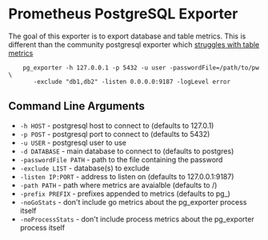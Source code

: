 # Prometheus PostgreSQL Exporter

The goal of this exporter is to export database and table metrics. This is different than the community postgresql exporter which [struggles with table metrics](https://github.com/prometheus-community/postgres_exporter/issues/296)

```
    pg_exporter -h 127.0.0.1 -p 5432 -u user -passwordFile=/path/to/pw \
       -exclude "db1,db2" -listen 0.0.0.0:9187 -logLevel error
```

## Command Line Arguments

* `-h HOST` - postgresql host to connect to (defaults to 127.0.1)
* `-p POST` - postgresql port to connect to (defaults to 5432)
* `-u USER` - postgresql user to use
* `-d DATABASE` - main database to connect to (defaults to postgres)
* `-passwordFile PATH` - path to the file containing the password
* `-exclude LIST` - database(s) to exclude
* `-listen IP:PORT` - address to listen on (defaults to 127.0.0.1:9187)
* `-path PATH` - path where metrics are avaialble (defaults to /)
* `-prefix PREFIX` - prefixes appended to metrics (defaults to pg_)
* `-noGoStats` - don't include go metrics about the pg_exporter process itself
* `-noProcessStats` - don't include process metrics about the pg_exporter process itself

